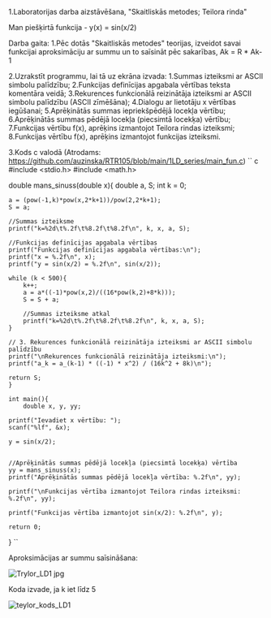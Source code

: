 1.Laboratorijas darba aizstāvēšana, "Skaitliskās metodes; Teilora rinda"

Man piešķirtā funkcija - y(x) = sin(x/2)

Darba gaita:
1.Pēc dotās "Skaitliskās metodes" teorijas, izveidot savai funkcijai 
aproksimāciju ar summu un to saīsināt pēc sakarības, Ak = R * Ak-1

2.Uzrakstīt programmu, lai tā uz ekrāna izvada:
    1.Summas izteiksmi ar ASCII simbolu palīdzību;
    2.Funkcijas definīcijas apgabala vērtības teksta komentāra veidā;
    3.Rekurences funkcionālā reizinātāja izteiksmi ar ASCII simbolu palīdzību (ASCII zīmēšāna);
    4.Dialogu ar lietotāju x vērtības iegūšanai;
    5.Aprēķinātās summas iepriekšpēdējā locekļa vērtību;
    6.Aprēķinātās summas pēdējā locekļa (piecsimtā locekķa) vērtību;
    7.Funkcijas vērtību f(x), aprēķins izmantojot Teilora rindas izteiksmi;
    8.Funkcijas vērtību f(x), aprēķins izmantojot funkcijas izteiksmi.

3.Kods c valodā (Atrodams: https://github.com/auzinska/RTR105/blob/main/1LD_series/main_fun.c)
``
c
#include <stdio.h>
#include <math.h>

double mans_sinuss(double x){
    double a, S;
    int k = 0;

    a = (pow(-1,k)*pow(x,2*k+1))/pow(2,2*k+1); 
    S = a;
    
    //Summas izteiksme
    printf("k=%2d\t%.2f\t%8.2f\t%8.2f\n", k, x, a, S);

    //Funkcijas definīcijas apgabala vērtības
    printf("Funkcijas definīcijas apgabala vērtības:\n");
    printf("x = %.2f\n", x);
    printf("y = sin(x/2) = %.2f\n", sin(x/2));
    
    while (k < 500){
        k++;
        a = a*((-1)*pow(x,2)/((16*pow(k,2)+8*k)));
        S = S + a;
        
        //Summas izteiksme atkal
        printf("k=%2d\t%.2f\t%8.2f\t%8.2f\n", k, x, a, S);
    }
    
    // 3. Rekurences funkcionālā reizinātāja izteiksmi ar ASCII simbolu palīdzību
    printf("\nRekurences funkcionālā reizinātāja izteiksmi:\n");
    printf("a_k = a_(k-1) * ((-1) * x^2) / (16k^2 + 8k)\n");

    return S;
    }

    int main(){
        double x, y, yy;

    printf("Ievadiet x vērtību: ");
    scanf("%lf", &x);

    y = sin(x/2);

   
    //Aprēķinātās summas pēdējā locekļa (piecsimtā locekķa) vērtība
    yy = mans_sinuss(x);
    printf("Aprēķinātās summas pēdējā locekļa vērtība: %.2f\n", yy);

    printf("\nFunkcijas vērtība izmantojot Teilora rindas izteiksmi: %.2f\n", yy);

    printf("Funkcijas vērtība izmantojot sin(x/2): %.2f\n", y);

    return 0;
}
``


Aproksimācijas ar summu saīsināšana:

![Trylor_LD1 jpg](https://github.com/auzinska/RTR105/assets/50238747/1bd3626f-4daf-432d-bf3a-470b0a266c2d)

Koda izvade, ja k iet līdz 5

![teylor_kods_LD1](https://github.com/auzinska/RTR105/assets/50238747/fead361d-c57a-423b-bcc6-357e1c07b8d4)
